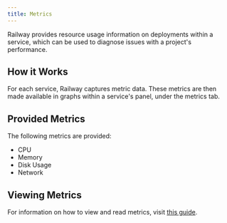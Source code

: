 ```yaml
---
title: Metrics
---
```


Railway provides resource usage information on deployments within a service, which can be used to diagnose issues with a project's performance.

## How it Works

For each service, Railway captures metric data.  These metrics are then made available in graphs within a service's panel, under the metrics tab.

## Provided Metrics

The following metrics are provided:

- CPU
- Memory
- Disk Usage
- Network

## Viewing Metrics

For information on how to view and read metrics, visit [this guide](/guides/metrics).